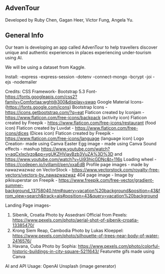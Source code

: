 ## AdvenTour

Developed by Ruby Chen, Gagan Heer, Victor Fung, Angela Yu. 

## General Info
Our team is developing an app called AdvenTour to help travellers discover unique and authentic experiences in places experiencing under-tourism using AI.

We will be using a dataset from Kaggle.

Install:
-express
-express-session
-dotenv
-connect-mongo
-bcrypt
-joi
-ejs
-nodemailer

Credits:
CSS Framework- Bootstrap 5.3
Font- https://fonts.googleapis.com/css2?family=Comfortaa:wght@300&display=swap
Google Material Icons- (https://fonts.google.com/icons) 
Bootstrap Icons - https://icons.getbootstrap.com/?q=eat 
Flaticon created by Iconjam - https://www.flaticon.com/free-icons/backpack (activity icon)
Flaticon created by Freepik - https://www.flaticon.com/free-icons/restaurant (food icon)
Flaticon created by Luvdat - https://www.flaticon.com/free-icons/dices (Dices icon)
Flaticon created by Freepik -https://www.flaticon.com/free-icons/language (language icon)
Logo Creation- made using Canva
Easter Egg image - made using Canva
Sound effects - mashup https://www.youtube.com/watch?v=aqCxlxclyzo&pp=ygUKZHVjayBzb3VuZA%3D%3D and https://www.youtube.com/watch?v=Uj93hicGDNc&t=116s
Loading wheel - https://codepen.io/ivillamil/pen/xxaEdB
Profile page images - made by nawazwazwaz on VectorStock - https://www.vectorstock.com/royalty-free-vectors/vectors-by_nawazwazwaz
404 page image - Image by pikisuperstar on Freepik - https://www.freepik.com/free-vector/gradient-summer-background_13758040.htm#query=vacation%20background&position=43&from_view=search&track=ais#position=43&query=vacation%20background

Landing Page images-
1. Sibenik, Croatia Photo by Assedrani Official  from Pexels: https://www.pexels.com/photo/aerial-shot-of-sibenik-croatia-13385470/
2. Krong Siem Reap, Cambodia Photo by Lukas Kloeppel: https://www.pexels.com/photo/silhouette-of-trees-near-body-of-water-2416576/
3. Havana, Cuba Photo by Sophia: https://www.pexels.com/photo/colorful-historic-buildings-in-city-square-5211643/
Featurette gifs made using Canva 

AI and API Usage:
OpenAI 
Unsplash (image generator) 

